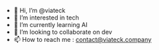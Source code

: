 - 👋 Hi, I’m @viateck
- 👀 I’m interested in tech
- 🌱 I’m currently learning AI
- 💞️ I’m looking to collaborate on dev
- 📫 How to reach me : contact@viateck.company

<!---
viateck/viateck is a ✨ special ✨ repository because its `README.md` (this file) appears on your GitHub profile.
You can click the Preview link to take a look at your changes.
--->
